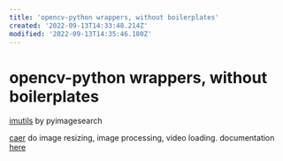 ```yaml
---
title: 'opencv-python wrappers, without boilerplates'
created: '2022-09-13T14:33:48.214Z'
modified: '2022-09-13T14:35:46.180Z'
---
```


# opencv-python wrappers, without boilerplates

[imutils](https://github.com/pyimagesearch/imutils) by pyimagesearch

[caer](https://github.com/jasmcaus/caer) do image resizing, image processing, video loading. 
documentation [here](https://caer.readthedocs.io/en/latest/)
